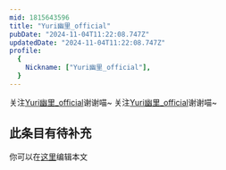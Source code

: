 ```yaml
---
mid: 1815643596
title: "Yuri幽里_official"
pubDate: "2024-11-04T11:22:08.747Z"
updatedDate: "2024-11-04T11:22:08.747Z"
profile:
  {
    Nickname: ["Yuri幽里_official"],
  }
---
```


关注[Yuri幽里_official](https://space.bilibili.com/1815643596)谢谢喵~ 关注[Yuri幽里_official](https://space.bilibili.com/1815643596)谢谢喵~

## 此条目有待补充
你可以在[这里](https://github.com/Yuhanawa/VTuber.ICU-Content/edit/master/v/Yuri幽里_official/index.md)编辑本文
